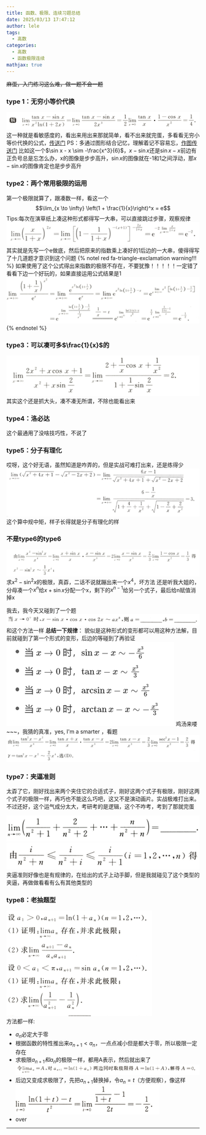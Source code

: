 ```yaml
---
title: 函数、极限、连续习题总结
date: 2025/03/13 17:47:12
author: lele
tags:
  - 高数
categories:
  - 高数
  - 函数极限连续
mathjax: true
---
```

~~麻蛋，入门练习这么难，做一题不会一题~~

### type 1：无穷小等价代换

![](../img/in-post/Pasted%20image%2020250313175238.png)<br>这一种就是看敏感度的，看出来用出来那就简单，看不出来就完蛋，多看看无穷小等价代换的公式，[传送门](https://letongzhuo.cn/posts/20250310161522)
  PS：多通过图形结合记忆，理解着记不容易忘，[作图传送门](https://www.geogebra.org/graphing)
  比如这一个$\sin x - x \sim -\frac{x^3}{6}$，$x - \sin x$还是$\sin x - x$前边有正负号总是忘怎么办，x的图像是步步高升，$\sin x$的图像就在-1和1之间浮动，那$x- \sin x$的图像肯定也是步步高升
### type2：两个常用极限的运用

第一个极限就算了，跟凑数一样，看这一个$$\lim_{x \to \infty} \left(1 + \frac{1}{x}\right)^x = e$$
Tips:每次在演草纸上凑这种形式都得写一大串，可以直接跳过步骤，观察规律![](../img/in-post/Pasted%20image%2020250313181113.png)
其实就是先写一个e做底，然后把原来的指数乘上凑好的1后边的一大串，傻得得写了十几道题才意识到这个问题
{% notel red fa-triangle-exclamation warning!!! %}
如果使用了这个公式得出来指数的极限不存在，不要犹豫！！！！！一定错了
看看下边一个好玩的，如果直接运用公式结果是1
![](../img/in-post/Pasted%20image%2020250314165240.png)
{% endnotel %}
### type3：可以凑可多$\frac{1}{x}$的

![](../img/in-post/Pasted%20image%2020250313181709.png)其实这个还是抓大头，凑不凑无所谓，不除也能看出来
### type4：洛必达

这个最通用了没啥技巧性，不说了

### type5：分子有理化

哎呀，这个好无语，虽然知道是咋弄的，但是实战可难打出来，还是练得少![](../img/in-post/Pasted%20image%2020250313182259.png)这个算中规中矩，样子长得就是分子有理化的样
### 不是type6的type6
![](../img/in-post/Pasted%20image%2020250313182527.png)求$x^2 - \sin^2 x$的极限，真孬，二话不说就蹦出来一个$x^4$，坏方法
还是听我大姐的，分母凑一个$x^n$给$x+\sin x$分配一个x，剩下的$x^{n-1}$给另一个式子，最后给n赋值消掉x

我去，我今天又碰到了一个题![](../img/in-post/Pasted%20image%2020250314100248.png)
和这个方法一样
**总结一下规律**：
貌似是这种形式的变形都可以用这种方法解，目前就碰到了第一个形式的变形，后边的等碰到了再验证
![](../img/in-post/Pasted%20image%2020250314100401.png)
鸡汤来喽~\~~，我猜的真准，yes, I'm a smarter ，看题![](../img/in-post/Pasted%20image%2020250314150653.png)
### type7：夹逼准则

太孬了它，刚好找出来两个夹住它的合适式子，刚好这两个式子有极限，刚好这两个式子的极限一样，再巧也不能这么巧吧，这又不是演动画片。实战极难打出来。
不过还好，这个运气成分太大，考研考的是逻辑，这个不咋考，考到了那就完蛋

![](../img/in-post/Pasted%20image%2020250314102142.png)![](../img/in-post/Pasted%20image%2020250314102146.png)夹逼准则好像也是有规律的，在给出的式子上动手脚，但是我就碰见了这个类型的夹逼，再做做看看有么有其他类型的
### type8：老抽题型

![](../img/in-post/Pasted%20image%2020250313183835.png)<br>
方法都一样:
- $a_{n}$必定大于零
- 根据函数的特性推出来$a_{n+1}<a_{n}$，一点点减小但是都大于零，所以极限一定存在
- 求极限$a_{n+1}和a_{n}$的极限一样，都用A表示，然后就出来了![](../img/in-post/Pasted%20image%2020250313184330.png)
- 后边又变成求极限了，先把$a_{n+1}$替换掉，令$a_{n}=t$（方便观察），像这样![](../img/in-post/Pasted%20image%2020250313184553.png)
- over

---